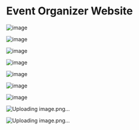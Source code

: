 # Event Organizer Website


![image](https://github.com/mrdemer7/event-organizer-website/assets/117861145/00b51985-ac6b-42ed-b776-d02c2290c0e1)

![image](https://github.com/mrdemer7/event-organizer-website/assets/117861145/73d33162-0afc-4bc9-b8d0-2138979c74ec)

![image](https://github.com/mrdemer7/event-organizer-website/assets/117861145/072480f3-b4b6-403e-a9df-e1c1d3d633a0)

![image](https://github.com/mrdemer7/event-organizer-website/assets/117861145/f7ac6cde-935f-4756-98c7-a8799f25f059)

![image](https://github.com/mrdemer7/event-organizer-website/assets/117861145/3b66680c-4e6d-42c8-81da-4d2c2b2dc682)

![image](https://github.com/mrdemer7/event-organizer-website/assets/117861145/dd6dd23e-faf5-4287-a181-1c80da94180c)

![image](https://github.com/mrdemer7/event-organizer-website/assets/117861145/657d63f6-d050-48a8-8742-a08a693127ed)

![Uploading image.png…]()

![Uploading image.png…]()
